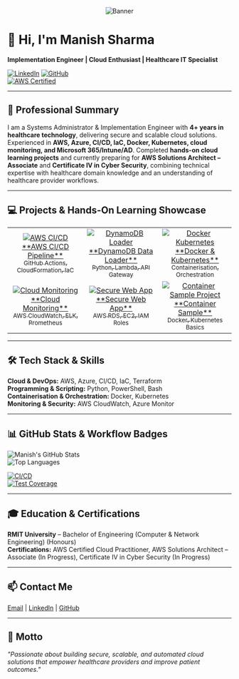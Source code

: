 <!-- Banner -->
<p align="center">
  <img src="https://via.placeholder.com/900x150/0d1117/ffffff?text=Manish+Sharma+-+Cloud+Engineer+Portfolio" alt="Banner" />
</p>

# 👋 Hi, I'm Manish Sharma
**Implementation Engineer | Cloud Enthusiast | Healthcare IT Specialist**

[![LinkedIn](https://img.shields.io/badge/LinkedIn-manishsharma7-blue?logo=linkedin&logoColor=white)](https://www.linkedin.com/in/manishsharma-7) 
[![GitHub](https://img.shields.io/badge/GitHub-manishsharma--7-black?logo=github&logoColor=white)](https://github.com/manishsharma-7)  
[![AWS Certified](https://img.shields.io/badge/AWS%20Certified-Cloud%20Practitioner-orange?logo=amazon-aws&logoColor=white)](https://aws.amazon.com/certification/)

---

## 📝 Professional Summary
I am a Systems Administrator & Implementation Engineer with **4+ years in healthcare technology**, delivering secure and scalable cloud solutions. Experienced in **AWS, Azure, CI/CD, IaC, Docker, Kubernetes, cloud monitoring, and Microsoft 365/Intune/AD**. Completed **hands-on cloud learning projects** and currently preparing for **AWS Solutions Architect – Associate** and **Certificate IV in Cyber Security**, combining technical expertise with healthcare domain knowledge and an understanding of healthcare provider workflows.

---

## 💻 Projects & Hands-On Learning Showcase

<p align="center">
  <table>
    <tr>
      <td align="center">
        <a href="https://github.com/manishsharma-7/aws-cicd-pipeline" target="_blank">
          <img src="https://via.placeholder.com/200x120/0d1117/ffffff?text=AWS+CI/CD" alt="AWS CI/CD" title="AWS CI/CD Pipeline Deployment" />
          <br>**AWS CI/CD Pipeline**<br>
          <sub>GitHub Actions, CloudFormation, IaC</sub>
        </a>
      </td>
      <td align="center">
        <a href="https://github.com/manishsharma-7/dynamodb-data-loader" target="_blank">
          <img src="https://via.placeholder.com/200x120/0d1117/ffffff?text=DynamoDB+Loader" alt="DynamoDB Loader" title="DynamoDB Data Loader Project" />
          <br>**DynamoDB Data Loader**<br>
          <sub>Python, Lambda, API Gateway</sub>
        </a>
      </td>
      <td align="center">
        <a href="https://github.com/manishsharma-7/docker-kubernetes" target="_blank">
          <img src="https://via.placeholder.com/200x120/0d1117/ffffff?text=Docker+Kubernetes" alt="Docker Kubernetes" title="Containerisation & Orchestration Project" />
          <br>**Docker & Kubernetes**<br>
          <sub>Containerisation, Orchestration</sub>
        </a>
      </td>
    </tr>
    <tr>
      <td align="center">
        <a href="https://github.com/manishsharma-7/cloud-monitoring" target="_blank">
          <img src="https://via.placeholder.com/200x120/0d1117/ffffff?text=Cloud+Monitoring" alt="Cloud Monitoring" title="Monitoring & Observability Project" />
          <br>**Cloud Monitoring**<br>
          <sub>AWS CloudWatch, ELK, Prometheus</sub>
        </a>
      </td>
      <td align="center">
        <a href="https://github.com/manishsharma-7/web-app-secure" target="_blank">
          <img src="https://via.placeholder.com/200x120/0d1117/ffffff?text=Secure+Web+App" alt="Secure Web App" title="Web App Security & Cloud Integration Project" />
          <br>**Secure Web App**<br>
          <sub>AWS RDS, EC2, IAM Roles</sub>
        </a>
      </td>
      <td align="center">
        <a href="https://github.com/manishsharma-7/container-sample" target="_blank">
          <img src="https://via.placeholder.com/200x120/0d1117/ffffff?text=Container+Sample" alt="Container Sample Project" title="Hands-on Containerisation Project" />
          <br>**Container Sample**<br>
          <sub>Docker, Kubernetes Basics</sub>
        </a>
      </td>
    </tr>
  </table>
</p>

---

## 🛠️ Tech Stack & Skills

**Cloud & DevOps:** AWS, Azure, CI/CD, IaC, Terraform  
**Programming & Scripting:** Python, PowerShell, Bash  
**Containerisation & Orchestration:** Docker, Kubernetes  
**Monitoring & Security:** AWS CloudWatch, Azure Monitor  

---

## 📊 GitHub Stats & Workflow Badges
![Manish's GitHub Stats](https://github-readme-stats.vercel.app/api?username=manishsharma-7&show_icons=true&theme=dark)  
![Top Languages](https://github-readme-stats.vercel.app/api/top-langs/?username=manishsharma-7&layout=compact&theme=dark)  

[![CI/CD](https://img.shields.io/badge/CI/CD-GitHub%20Actions-blue?logo=githubactions&logoColor=white)](https://github.com/manishsharma-7)  
[![Test Coverage](https://img.shields.io/badge/Test-Coverage-yellow?logo=jest&logoColor=white)](https://github.com/manishsharma-7)  

---

## 🎓 Education & Certifications
**RMIT University** – Bachelor of Engineering (Computer & Network Engineering) (Honours)  
**Certifications:** AWS Certified Cloud Practitioner, AWS Solutions Architect – Associate (In Progress), Certificate IV in Cyber Security (In Progress)  

---

## 📫 Contact Me
[Email](mailto:manishsharma7@hotmail.com) | [LinkedIn](https://www.linkedin.com/in/manishsharma-7) | [GitHub](https://github.com/manishsharma-7)  

---

## 🌟 Motto
*"Passionate about building secure, scalable, and automated cloud solutions that empower healthcare providers and improve patient outcomes."*
